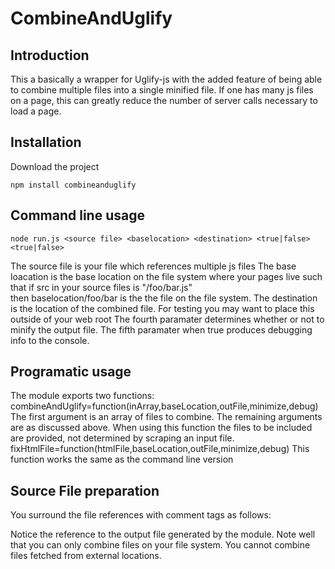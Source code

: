 CombineAndUglify
================

Introduction
------------
This a basically a wrapper for Uglify-js with the added feature of being able to combine multiple files into a single minified file. If one has many js files on a page, this can greatly reduce the number of server calls necessary to load a page.

Installation
------------
Download the project

    npm install combineanduglify
    
Command line usage
------------------
    node run.js <source file> <baselocation> <destination> <true|false> <true|false>
    
The source file is your file which references multiple js files
The base loacation is the base location on the file system where your pages live
		such that if src in your source files is "/foo/bar.js"  
		then baselocation/foo/bar is the the file on the file system.
The destination is the location of the combined file. For testing you may want to place this outside of your web root
The fourth paramater determines whether or not to minify the output file.
The fifth paramater when true produces debugging info to the console.

Programatic usage
-----------------
The module exports two functions:
    combineAndUglify=function(inArray,baseLocation,outFile,minimize,debug)
The first argument is an array of files to combine.
The remaining arguments are as discussed above.
When using this function the files to be included are provided, not determined by scraping an input file.
    fixHtmlFile=function(htmlFile,baseLocation,outFile,minimize,debug)
This function works the same as the command line version

Source File preparation
------------------------
You surround the file references with comment tags as follows:
    <!--minifystart
        <script src="/js/jtimerjqm.js"></script> 
        <script src="/js/bindings.js"></script> 
        <script src="/js/main.js"></script> 
        <script src="/js/puzzle.js"></script> 
        <script src="/js/encrypt.js"></script> 
        <script src="/js/ajaxWrapper.js"></script> 
        <script src="/js/divController.js"></script> 
        <script src="/js/fixconsole.js"></script> 
    minifyend-->
    <script src="/js/minified.js"></script>
    
Notice the reference to the output file generated by the module.
Note well that you can only combine files on your file system. You cannot combine files fetched from external locations.
